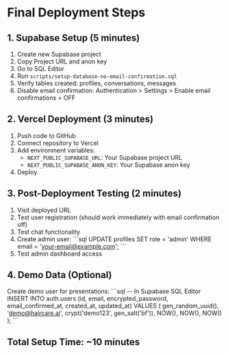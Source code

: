 # Final Deployment Steps

## 1. Supabase Setup (5 minutes)
1. Create new Supabase project
2. Copy Project URL and anon key
3. Go to SQL Editor
4. Run `scripts/setup-database-no-email-confirmation.sql`
5. Verify tables created: profiles, conversations, messages
6. Disable email confirmation: Authentication > Settings > Enable email confirmations = OFF

## 2. Vercel Deployment (3 minutes)
1. Push code to GitHub
2. Connect repository to Vercel
3. Add environment variables:
   - `NEXT_PUBLIC_SUPABASE_URL`: Your Supabase project URL
   - `NEXT_PUBLIC_SUPABASE_ANON_KEY`: Your Supabase anon key
4. Deploy

## 3. Post-Deployment Testing (2 minutes)
1. Visit deployed URL
2. Test user registration (should work immediately with email confirmation off)
3. Test chat functionality
4. Create admin user:
   \`\`\`sql
   UPDATE profiles SET role = 'admin' WHERE email = 'your-email@example.com';
   \`\`\`
5. Test admin dashboard access

## 4. Demo Data (Optional)
Create demo user for presentations:
\`\`\`sql
-- In Supabase SQL Editor
INSERT INTO auth.users (id, email, encrypted_password, email_confirmed_at, created_at, updated_at)
VALUES (
  gen_random_uuid(),
  'demo@haircare.ai',
  crypt('demo123', gen_salt('bf')),
  NOW(),
  NOW(),
  NOW()
);
\`\`\`

## Total Setup Time: ~10 minutes
